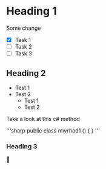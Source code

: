# Heading 1
Some change 
- [x] Task 1
- [ ] Task 2
- [ ] Task 3
## Heading 2 
* Test 1
* Test 2
  * Test 1
  * Test 2

Take a look at this c# method

'''sharp
public class mwrhod1 ()
{
}
'''

### Heading 3

🚀

